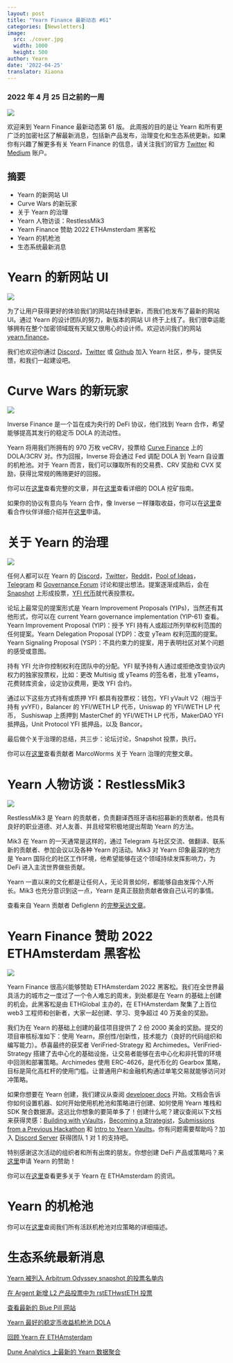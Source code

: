 ```yaml
---
layout: post
title: "Yearn Finance 最新动态 #61"
categories: [Newsletters]
image:
  src: ./cover.jpg
  width: 1000
  height: 500
author: Yearn
date: '2022-04-25'
translator: Xiaona
---
```


### 2022 年 4 月 25 日之前的一周

![](./cover.jpg?w=1000&h=500)

欢迎来到 Yearn Finance 最新动态第 61 版。 此周报的目的是让 Yearn 和所有更广泛的加密社区了解最新消息，包括新产品发布，治理变化和生态系统更新。如果你有兴趣了解更多有关 Yearn Finance 的信息，请关注我们的官方 [Twitter](https://twitter.com/iearnfinance) 和 [Medium](https://medium.com/iearn) 账户。

## 摘要

- Yearn 的新网站 UI
- Curve Wars 的新玩家
- 关于 Yearn 的治理
- Yearn 人物访谈：RestlessMik3
- Yearn Finance 赞助 2022 ETHAmsterdam 黑客松
- Yearn 的机枪池
- 生态系统最新消息

# Yearn 的新网站 UI

![](./image2.jpg?w=900&h=458)

为了让用户获得更好的体验我们的网站在持续更新，而我们也发布了最新的网站 UI。通过 Yearn 的设计团队的努力，新版本的网站 UI 终于上线了。我们很幸运能够拥有在整个加密领域既有天赋又很用心的设计师。欢迎访问我们的网站  [yearn.finance](https://yearn.finance/#/portfolio)。

我们也欢迎你通过 [Discord](https://discord.gg/8rF374XkXy)，[Twitter](https://twitter.com/iearnfinance) 或 [Github](http://github.com/yearn) 加入 Yearn 社区，参与，提供反馈，和我们一起建设吧。

# Curve Wars 的新玩家

![](./image3.jpg?w=900&h=506)

Inverse Finance 是一个旨在成为央行的 DeFi 协议，他们找到 Yearn 合作，希望能够提高其发行的稳定币 DOLA 的流动性。

Yearn 将用我们所拥有的 970 万枚 veCRV，投票给 [Curve Finance](https://curve.fi/) 上的 DOLA/3CRV 对。作为回报，Inverse 将会通过 Fed 调配 DOLA 到 Yearn 自设置的机枪池。对于 Yearn 而言，我们可以赚取所有的交易费、CRV 奖励和 CVX 奖励，获得比常规的贿赂更好的回报。

你可以在[这里](https://medium.com/inverse-finance/a-new-salvo-in-the-curve-wars-c2badffa0123)查看完整的文章，并在[这里](https://medium.com/inverse-finance/how-to-farm-dola-incentives-today-using-curve-yearn-2a150a2b3afb)查看详细的 DOLA 挖矿指南。

如果你的协议有意向与 Yearn 合作，像 Inverse 一样赚取收益，你可以在[这里](https://twitter.com/iearnfinance/status/1367508483952771075)查看合作伙伴详细介绍并在[这里](https://yearnfinance.typeform.com/to/uP7xOJUN)申请。

# 关于 Yearn 的治理

![](./image4.jpg?w=900&h=482)

任何人都可以在 Yearn 的 [Discord](https://discord.com/invite/6PNv2nF)，[Twitter](https://twitter.com/iearnfinance)，[Reddit](https://www.reddit.com/r/yearn_finance)，[Pool of Ideas](https://yearnfinance.notion.site/yearnfinance/Pool-of-Ideas-d75383ade9154d8bb6163388c6c2b39b)，[Telegram](https://t.me/yearnfinance/) 和 [Governance Forum](https://gov.yearn.finance/) 讨论和提出想法。提案逐渐成熟后，会在 [Snapshot](https://yearn.snapshot.page/#/) 上形成投票，[YFI 代币](https://www.coingecko.com/en/coins/yearn-finance)就代表投票权。

论坛上最常见的提案形式是 Yearn Improvement Proposals (YIPs)，当然还有其他形式，你可以在 current Yearn governance implementation (YIP-61) 查看。Yearn Improvement Proposal (YIP)：授予 YFI 持有人或超过所列举权利范围的任何提案。Yearn Delegation Proposal (YDP)：改变 yTeam 权利范围的提案。Yearn Signaling Proposal (YSP)：不具约束力的提案，用于表明社区对某个问题的感受或意图。

持有 YFI 允许你控制权利在团队中的分配。YFI 赋予持有人通过或拒绝改变协议内权力的独家投票权，比如：更改 Multisig 或 yTeams 的签名者，批准 yTeams，花费财库资金，设定协议费用，更改 YFI 合约。

通过以下这些方式持有或质押 YFI 都具有投票权：钱包，YFI yVault V2（相当于持有 yvYFI），Balancer 的 YFI/WETH LP 代币，Uniswap 的 YFI/WETH LP 代币， Sushiswap 上质押到 MasterChef 的 YFI/WETH LP 代币，MakerDAO YFI 抵押品，Unit Protocol YFI 抵押品，以及 Bancor。

最后做个关于治理的总结，共三步：论坛讨论，Snapshot 投票，执行。

你可以在[这里](https://medium.com/iearn/yearn-governance-explained-proposals-yfi-token-and-execution-113ec86c3a3f)查看贡献者 MarcoWorms 关于 Yearn 治理的完整文章。

# Yearn 人物访谈：RestlessMik3

![](./image5.jpg?w=400&h=294)

RestlessMik3 是 Yearn 的贡献者，负责翻译西班牙语和招募新的贡献者。他具有良好的职业道德、对人友善、并且经常积极地提出帮助 Yearn 的方法。

Mik3 在 Yearn 的一天通常是这样的，通过 Telegram 与社区交流、做翻译、联系新的贡献者、参加会议以及各种 Yearn 的活动。Mik3 对 Yearn 印象最深的地方是 Yearn 国际化的社区工作环境，他希望能够在这个领域持续发挥影响力，为 DeFi 进入主流世界做些贡献。

Yearn 一直以来的文化都是让任何人，无论背景如何，都能够自由发挥个人所长。Mik3 也充分意识到这一点，Yearn 是真正鼓励贡献者做自己认可的事情。

查看来自 Yearn 贡献者 Defiglenn 的[完整采访文章](https://medium.com/iearn/people-of-yearn-restlessmik3-d487b15ce051)。

# Yearn Finance 赞助 2022 ETHAmsterdam 黑客松

![](./image6.jpg?w=900&h=450)

Yearn Finance 很高兴能够赞助 ETHAmsterdam 2022 黑客松。我们在全世界最具活力的城市之一度过了一个令人难忘的周末，到处都是在 Yearn 的基础上创建的机会。此黑客松是由 ETHGlobal 主办的，在 ETHAmsterdam 聚集了上百位 web3 工程师和创新者，大家一起创建、学习、竞争超过 40 万美金的奖励。

我们为在 Yearn 的基础上创建的最佳项目提供了 2 份 2000 美金的奖励。提交的项目审核标准如下：使用 Yearn，原创性/创新性，技术能力（良好的代码组织和编写能力）。恭喜最终的获奖者 VeriFried-Strategy 和 Archimedes。VeriFried-Strategy 搭建了去中心化的基础设施，让交易者能够在去中心化和非托管的环境中回测和部署策略。Archimedes 使用 ERC-4626，是代币化的 Gearbox 策略，目标是简化高杠杆的使用门槛。让普通用户和金融机构通过单笔交易就能够访问对冲策略。

如果你想要在 Yearn 创建，我们建议从查阅 [developer docs](https://docs.yearn.finance/) 开始。文档会告诉你如何设置机器、如何开始使用机枪池和策略进行创建、如何使用 Yearn 堆栈和 SDK 聚合数据源。这远比你想象的要简单多了！创建什么呢？建议查阅以下文档来获得灵感：[Building with yVaults](https://medium.com/iearn/yearn-partners-building-with-yvaults-4cd042ea092)，[Becoming a Strategist](https://www.youtube.com/watch?v=NVR3teJw0Y0)，[Submissions from a Previous Hackathon](https://dorahacks.io/hackathon/ethdenver22virtual/?bounty=Yearn%20Finance) 和 [Intro to Yearn Vaults](https://www.youtube.com/watch?v=a1TsO62402c)。你有问题需要帮助吗？加入 [Discord Server](https://discord.com/invite/yearn) 获得团队 1 对 1 的支持吧。

特别感谢这次活动的组织者和所有出席的朋友。你想创建 DeFi 产品或策略吗？来[这里](https://yearnfinance.notion.site/Welcome-to-Yearn-Finance-26d6c4210e3e405c9f02f84ba567a249)申请 Yearn 的赞助！

你可以在[这里](https://medium.com/iearn/yearn-finance-is-sponsoring-the-ethamsterdam-2022-hackathon-a9110e906424)查看更多关于 Yearn 在 ETHAmsterdam 的资讯。

# Yearn 的机枪池 

你可以在[这里](https://medium.com/yearn-state-of-the-vaults/the-vaults-at-yearn-9237905ffed3)查阅我们所有活跃机枪池对应策略的详细描述。

# 生态系统最新消息

[Yearn 被列入 Arbitrum Odyssey snapshot 的投票名单内](https://twitter.com/iearnfinance/status/1513921428516605954)

[在 Argent 新增 L2 产品投票中为 rstETHwstETH 投票](https://twitter.com/argentHQ/status/1514172474044432387)

[查看最新的 Blue Pill 网站](https://twitter.com/iearnfinance/status/1518390663355768833)

[Yearn 最好的稳定币收益机枪池 DOLA](https://twitter.com/joinwido/status/1517174426684567555)

[回顾 Yearn 在 ETHAmsterdam](https://twitter.com/YFI_interns/status/1517710156594917377)

[Dune Analytics 上最新的 Yearn 数据聚合](https://twitter.com/iearnfinance/status/1517213158968111106)

